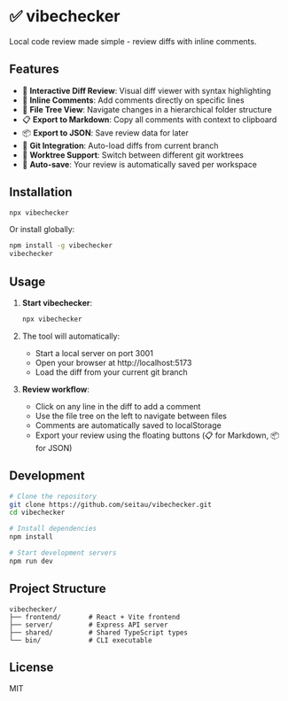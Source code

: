 # ✅ vibechecker

Local code review made simple - review diffs with inline comments.

## Features

- 📝 **Interactive Diff Review**: Visual diff viewer with syntax highlighting
- 💬 **Inline Comments**: Add comments directly on specific lines
- 🌳 **File Tree View**: Navigate changes in a hierarchical folder structure
- 📋 **Export to Markdown**: Copy all comments with context to clipboard
- 📦 **Export to JSON**: Save review data for later
- 🔄 **Git Integration**: Auto-load diffs from current branch
- 🌲 **Worktree Support**: Switch between different git worktrees
- 💾 **Auto-save**: Your review is automatically saved per workspace

## Installation

```bash
npx vibechecker
```

Or install globally:

```bash
npm install -g vibechecker
vibechecker
```

## Usage

1. **Start vibechecker**:
   ```bash
   npx vibechecker
   ```

2. The tool will automatically:
   - Start a local server on port 3001
   - Open your browser at http://localhost:5173
   - Load the diff from your current git branch

3. **Review workflow**:
   - Click on any line in the diff to add a comment
   - Use the file tree on the left to navigate between files
   - Comments are automatically saved to localStorage
   - Export your review using the floating buttons (📋 for Markdown, 📦 for JSON)

## Development

```bash
# Clone the repository
git clone https://github.com/seitau/vibechecker.git
cd vibechecker

# Install dependencies
npm install

# Start development servers
npm run dev
```

## Project Structure

```
vibechecker/
├── frontend/       # React + Vite frontend
├── server/         # Express API server
├── shared/         # Shared TypeScript types
└── bin/            # CLI executable
```

## License

MIT
